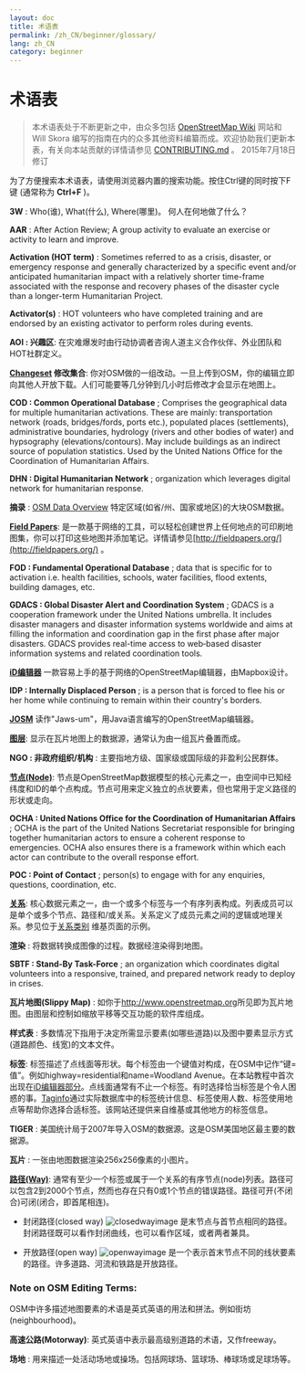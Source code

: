 ```yaml
---
layout: doc
title: 术语表 
permalink: /zh_CN/beginner/glossary/
lang: zh_CN
category: beginner
---
```


术语表 
============

> 本术语表处于不断更新之中，由众多包括 [OpenStreetMap Wiki](http://wiki.openstreetmap.org/wiki/Main_Page) 网站和 Will Skora 编写的指南在内的众多其他资料编纂而成。欢迎协助我们更新本表，有关向本站贡献的详情请参见 [CONTRIBUTING.md](https://github.com/hotosm/learnosm/blob/gh-pages/CONTRIBUTING.md) 。 
> 2015年7月18日修订  

为了方便搜索本术语表，请使用浏览器内置的搜索功能。按住Ctrl键的同时按下F键 (通常称为 **Ctrl+F** )。  

**3W** : Who(谁), What(什么), Where(哪里)。  何人在何地做了什么？  

**AAR** : After Action Review;  A group activity to evaluate an exercise or activity to learn and improve.

**Activation (HOT term)** : Sometimes referred to as a crisis, disaster, or emergency response and generally characterized by a specific event and/or anticipated humanitarian impact with a relatively shorter time-frame associated with the response and recovery phases of the disaster cycle than a longer-term Humanitarian Project.

**Activator(s)** : HOT volunteers who have completed training and are endorsed by an existing activator to perform roles during events. 

**AOI : 兴趣区**: 在灾难爆发时由行动协调者咨询人道主义合作伙伴、外业团队和HOT社群定义。


**[Changeset](http://wiki.openstreetmap.org/wiki/Changeset) 修改集合**: 你对OSM做的一组改动。一旦上传到OSM，你的编辑立即向其他人开放下载。人们可能要等几分钟到几小时后修改才会显示在地图上。

**COD : Common Operational Database** ; Comprises the geographical data for multiple humanitarian activations. These are mainly: transportation network (roads, bridges/fords, ports etc.), populated places (settlements), administrative boundaries, hydrology (rivers and other bodies of water) and hypsography (elevations/contours). May include buildings as an indirect source of population statistics.  Used by the United Nations Office for the Coordination of Humanitarian Affairs.

**DHN : Digital Humanitarian Network** ; organization which leverages digital network for humanitarian response.

**摘录** : [OSM Data Overview](/en/osm-data/data-overview/) 特定区域(如省/州、国家或地区)的大块OSM数据。

**[Field Papers](/zh/mobile-mapping/field-papers/)**: 是一款基于网络的工具，可以轻松创建世界上任何地点的可印刷地图集，你可以打印这些地图并添加笔记。详情请参见[http://fieldpapers.org/](http://fieldpapers.org/) 。 

**FOD : Fundamental Operational Database** ; data that is specific for to activation i.e. health facilities, schools, water facilities, flood extents, building damages, etc.

**GDACS :  Global Disaster Alert and Coordination System** ; GDACS is a cooperation framework under the United Nations umbrella. It includes disaster managers and disaster information systems worldwide and aims at filling the information and coordination gap in the first phase after major disasters. GDACS provides real-time access to web‐based disaster information systems and related coordination tools.

**[iD编辑器](/zh/beginner/id-editor/)** 一款容易上手的基于网络的OpenStreetMap编辑器，由Mapbox设计。 

**IDP : Internally Displaced Person** ; is a person that is forced to flee his or her home while continuing to remain within their country's borders.

**[JOSM](https://josm.openstreetmap.de/)** 读作"Jaws-um"，用Java语言编写的OpenStreetMap编辑器。 

**[图层](http://wiki.openstreetmap.org/wiki/Layer)**: 显示在瓦片地图上的数据源，通常认为由一组瓦片叠置而成。

**NGO : 非政府组织/机构** : 主要指地方级、国家级或国际级的非盈利公民群体。  

**[节点(Node)](http://wiki.openstreetmap.org/wiki/Node)**: 节点是OpenStreetMap数据模型的核心元素之一，由空间中已知经纬度和ID的单个点构成。节点可用来定义独立的点状要素，但也常用于定义路径的形状或走向。

**OCHA : United Nations Office for the Coordination of Humanitarian Affairs** ; OCHA is the part of the United Nations Secretariat responsible for bringing together humanitarian actors to ensure a coherent response to emergencies. OCHA also ensures there is a framework within which each actor can contribute to the overall response effort.

**POC : Point of Contact** ; person(s) to engage with for any enquiries, questions, coordination, etc.

**[关系](http://wiki.openstreetmap.org/wiki/Relation)**: 核心数据元素之一，由一个或多个标签与一个有序列表构成。列表成员可以是单个或多个节点、路径和/或关系。关系定义了成员元素之间的逻辑或地理关系。参见位于[关系类别](http://wiki.openstreetmap.org/wiki/Types_of_relation) 维基页面的示例。 

**渲染** : 将数据转换成图像的过程。数据经渲染得到地图。

**SBTF : Stand-By Task-Force** ; an organization which coordinates digital volunteers into a responsive, trained, and prepared network ready to deploy in crises.

**瓦片地图(Slippy Map)** : 如你于<http://www.openstreetmap.org>所见即为瓦片地图。由图层和控制如缩放平移等交互功能的软件库组成。

**样式表** : 多数情况下指用于决定所需显示要素(如哪些道路)以及图中要素显示方式(道路颜色、线宽)的文本文件。

**标签**: 标签描述了点线面等形状。每个标签由一个键值对构成，在OSM中记作“键=值”。例如highway=residential和name=Woodland Avenue。在本站教程中首次出现在[iD编辑器部分](/zh/beginner/id-editor/#basic-editing-with-id)。点线面通常有不止一个标签。有时选择恰当标签是个令人困惑的事。[Taginfo](https://taginfo.openstreetmap.org/)通过实际数据库中的标签统计信息、标签使用人数、标签使用地点等帮助你选择合适标签。该网站还提供来自维基或其他地方的标签信息。

**TIGER** : 美国统计局于2007年导入OSM的数据源。这是OSM美国地区最主要的数据源。

**瓦片** : 一张由地图数据渲染256x256像素的小图片。

**[路径(Way)](http://wiki.openstreetmap.org/wiki/Way)**: 通常有至少一个标签或属于一个关系的有序节点(node)列表。路径可以包含2到2000个节点，然而也存在只有0或1个节点的错误路径。路径可开(不闭合)可闭(闭合，即首尾相连)。  

* 封闭路径(closed way) ![closedwayimage](http://wiki.openstreetmap.org/w/images/thumb/e/ed/Mf_closed_way.svg/20px-Mf_closed_way.svg.png) 是末节点与首节点相同的路径。封闭路径既可以看作封闭曲线，也可以看作区域，或者两者兼具。 

* 开放路径(open way) ![openwayimage](http://wiki.openstreetmap.org/w/images/thumb/2/2a/Mf_way.svg/20px-Mf_way.svg.png) 是一个表示首末节点不同的线状要素的路径。许多道路、河流和铁路是开放路径。
 
### Note on OSM Editing Terms:

OSM中许多描述地图要素的术语是英式英语的用法和拼法。例如街坊(neighbourhood)。

**高速公路(Motorway)**: 英式英语中表示最高级别道路的术语，又作freeway。

**场地** : 用来描述一处活动场地或操场。包括网球场、篮球场、棒球场或足球场等。